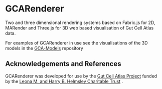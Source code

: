 # GCARenderer

Two and  three dimensional rendering systems based on Fabric.js for 2D,
MARender and Three.js for 3D web based visualisation of Gut Cell Atlas data.

For examples of GCARenderer in use see the visualisations of the
3D models in the
[GCA-Models](https://github.com/Comparative-Pathology/GCA-Models)
repository

## Acknowledgements and References

GCARenderer was developed for use by the
[Gut Cell Atlas Project](https://www.ed.ac.uk/comparative-pathology/the-gut-cell-atlas-project)
funded by the
[Leona M. and Harry B. Helmsley Charitable Trust](https://helmsleytrust.org/) .

